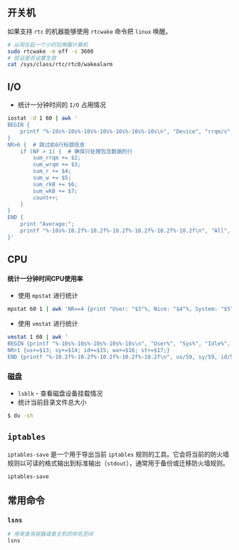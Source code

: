 

## 开关机

如果支持 `rtc` 的机器能够使用 `rtcwake` 命令把 `linux` 唤醒。


```bash
# 从现在起一个小时后唤醒计算机
sudo rtcwake -m off -s 3600
# 验证是否设置生效
cat /sys/class/rtc/rtc0/wakealarm
```


## I/O


- 统计一分钟时间的 `I/O` 占用情况
```bash
iostat -d 1 60 | awk '
BEGIN {
    printf "%-10s%-10s%-10s%-10s%-10s%-10s%-10s\n", "Device", "rrqm/s", "wrqm/s", "r/s", "w/s", "rkB/s", "wkB/s";
}
NR>6 {  # 跳过前6行标题信息
    if (NF > 1) {  # 确保只处理包含数据的行
        sum_rrqm += $2;
        sum_wrqm += $3;
        sum_r += $4;
        sum_w += $5;
        sum_rkB += $6;
        sum_wkB += $7;
        count++;
    }
}
END {
    print "Average:";
    printf "%-10s%-10.2f%-10.2f%-10.2f%-10.2f%-10.2f%-10.2f\n", "All", sum_rrqm/count, sum_wrqm/count, sum_r/count, sum_w/count, sum_rkB/count, sum_wkB/count;
}'
```




## CPU

#### 统计一分钟时间CPU使用率
- 使用 `mpstat` 进行统计
```bash
mpstat 60 1 | awk 'NR==4 {print "User: "$3"%, Nice: "$4"%, System: "$5"%, Idle: "$12"%"}'
```
- 使用 `vmstat` 进行统计
```bash
vmstat 1 60 | awk '
BEGIN {printf "%-10s%-10s%-10s%-10s%-10s\n", "User%", "Sys%", "Idle%", "Wait%", "Stolen%";}
NR>1 {us+=$13; sy+=$14; id+=$15; wa+=$16; st+=$17;}
END {printf "%-10.2f%-10.2f%-10.2f%-10.2f%-10.2f\n", us/59, sy/59, id/59, wa/59, st/59;}'
```


### 磁盘


- `lsblk` - 查看磁盘设备挂载情况 
- 统计当前目录文件总大小
```bash
$ du -sh
```




## `iptables`

`iptables-save` 是一个用于导出当前 `iptables` 规则的工具。它会将当前的防火墙规则以可读的格式输出到标准输出（`stdout`），通常用于备份或迁移防火墙规则。
```bash
iptables-save
```



## 常用命令

### `lsns`

```bash
# 用来查询容器或者主机的命名空间
lsns
```



















